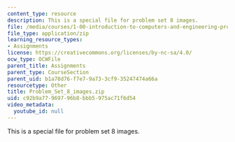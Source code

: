 ```yaml
---
content_type: resource
description: This is a special file for problem set 8 images.
file: /media/courses/1-00-introduction-to-computers-and-engineering-problem-solving-spring-2012/c92b9a77969796b8bbb5975ac71f6d54_Problem_Set_8_images.zip
file_type: application/zip
learning_resource_types:
- Assignments
license: https://creativecommons.org/licenses/by-nc-sa/4.0/
ocw_type: OCWFile
parent_title: Assignments
parent_type: CourseSection
parent_uid: b1a78d76-f7e7-9a73-3cf9-35247474a66a
resourcetype: Other
title: Problem_Set_8_images.zip
uid: c92b9a77-9697-96b8-bbb5-975ac71f6d54
video_metadata:
  youtube_id: null
---
```

This is a special file for problem set 8 images.